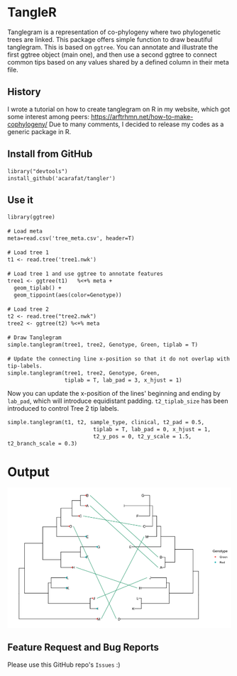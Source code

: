 # TangleR
Tanglegram is a representation of co-phylogeny where two phylogenetic trees are linked. This package offers simple function to draw beautiful tanglegram. This is based on `ggtree`. You can annotate and illustrate the first ggtree object (main one), and then use a second ggtree to connect common tips based on any values shared by a defined column in their meta file.

## History
I wrote a tutorial on how to create tanglegram on R in my website, which got some interest among peers: https://arftrhmn.net/how-to-make-cophylogeny/
Due to many comments, I decided to release my codes as a generic package in R.

## Install from GitHub
```
library("devtools")
install_github('acarafat/tangler')
```

## Use it
```
library(ggtree)

# Load meta
meta=read.csv('tree_meta.csv', header=T) 

# Load tree 1
t1 <- read.tree('tree1.nwk')

# Load tree 1 and use ggtree to annotate features
tree1 <- ggtree(t1)   %<+% meta +
  geom_tiplab() +
  geom_tippoint(aes(color=Genotype))

# Load tree 2
t2 <- read.tree("tree2.nwk")
tree2 <- ggtree(t2) %<+% meta

# Draw Tanglegram
simple.tanglegram(tree1, tree2, Genotype, Green, tiplab = T)

# Update the connecting line x-position so that it do not overlap with tip-labels.
simple.tanglegram(tree1, tree2, Genotype, Green,
                  tiplab = T, lab_pad = 3, x_hjust = 1)
```

Now you can update the x-position of the lines' beginning and ending by `lab_pad`, which will introduce equidistant padding. `t2_tiplab_size` has been introduced to control Tree 2 tip labels. 

```
simple.tanglegram(t1, t2, sample_type, clinical, t2_pad = 0.5,
                           tiplab = T, lab_pad = 0, x_hjust = 1, 
                           t2_y_pos = 0, t2_y_scale = 1.5, t2_branch_scale = 0.3)
```
# Output
![Example](example.png)

## Feature Request and Bug Reports
Please use this GitHub repo's `Issues` :) 
